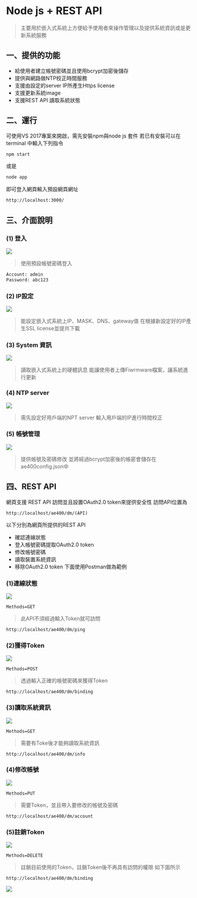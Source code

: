 # Node js + REST API 
>主要用於嵌入式系統上方便給予使用者來操作管理以及提供系統資訊或是更新系統服務
## 一、提供的功能
- 給使用者建立帳號密碼並且使用bcrypt加密後儲存
- 提供與網路做NTP校正時間服務
- 支援由設定的server IP所產生Https license 
- 支援更新系統image
- 支援REST API 讀取系統狀態
## 二、運行
可使用VS 2017專案來開啟，需先安裝npm與node js 套件
若已有安裝可以在terminal 中輸入下列指令
```sh
npm start
```
或是
```sh
node app
```
即可登入網頁輸入預設網頁網址
```sh
http://localhost:3000/
```
## 三、介面說明
### (1) 登入
[![](https://github.com/mxgijojo230/for-test-github/blob/master/NodeJs_picture/1.png?raw=true)](https://github.com/mxgijojo230/for-test-github/blob/master/NodeJs_picture/1.png?raw=true)
>使用預設帳號密碼登入
```sh
Account: admin
Password: abc123
```
### (2) IP設定
[![](https://github.com/mxgijojo230/for-test-github/blob/master/NodeJs_picture/2.png?raw=true)](https://github.com/mxgijojo230/for-test-github/blob/master/NodeJs_picture/2.png?raw=true)
>能設定嵌入式系統上IP、MASK、DNS、gateway值
>在根據新設定好的IP產生SSL license並提共下載 
### (3) System 資訊
[![](https://github.com/mxgijojo230/for-test-github/blob/master/NodeJs_picture/3.png?raw=true)](https://github.com/mxgijojo230/for-test-github/blob/master/NodeJs_picture/3.png?raw=true)
>讀取嵌入式系統上的硬體訊息
>能讓使用者上傳Fiwrmware檔案，讓系統進行更新
### (4) NTP server
[![](https://github.com/mxgijojo230/for-test-github/blob/master/NodeJs_picture/4.png?raw=true)](https://github.com/mxgijojo230/for-test-github/blob/master/NodeJs_picture/4.png?raw=true)
>需先設定好用戶端的NPT server
>輸入用戶端的IP進行時間校正
### (5) 帳號管理
[![](https://github.com/mxgijojo230/for-test-github/blob/master/NodeJs_picture/5.png?raw=true)](https://github.com/mxgijojo230/for-test-github/blob/master/NodeJs_picture/5.png?raw=true)
>提供帳號及密碼修改
>並將經過bcrypt加密後的帳密會儲存在ae400config.json中
## 四、REST API
網頁支援 REST API 訪問並且設置OAuth2.0 token來提供安全性
訪問API位置為
```
http://localhost/ae400/dm/(API)
```
以下分別為網頁所提供的REST API
- 確認連線狀態
- 登入帳號密碼提取OAuth2.0 token
- 修改帳號密碼
- 讀取裝置系統資訊
- 移除OAuth2.0 token
下面使用Postman做為範例
### (1)連線狀態
[![](https://github.com/mxgijojo230/for-test-github/blob/master/NodeJs_picture/7.png?raw=true)](https://github.com/mxgijojo230/for-test-github/blob/master/NodeJs_picture/7.png?raw=true)
```
Methods=GET
```
>此API不須經過輸入Token就可訪問
```
http://localhost/ae400/dm/ping
```
### (2)獲得Token
[![](https://github.com/mxgijojo230/for-test-github/blob/master/NodeJs_picture/8.png?raw=true)](https://github.com/mxgijojo230/for-test-github/blob/master/NodeJs_picture/8.png?raw=true)
```
Methods=POST
```
>透過輸入正確的帳號密碼來獲得Token
```
http://localhost/ae400/dm/binding
```
### (3)讀取系統資訊
[![](https://github.com/mxgijojo230/for-test-github/blob/master/NodeJs_picture/9.png?raw=true)](https://github.com/mxgijojo230/for-test-github/blob/master/NodeJs_picture/9.png?raw=true)
```
Methods=GET
```
>需要有Toke後才能夠讀取系統資訊
```
http://localhost/ae400/dm/info
```
### (4)修改帳號
[![](https://github.com/mxgijojo230/for-test-github/blob/master/NodeJs_picture/10.png?raw=true)](https://github.com/mxgijojo230/for-test-github/blob/master/NodeJs_picture/10.png?raw=true)
```
Methods=PUT
```
>需要Token，並且帶入要修改的帳號及密碼
```
http://localhost/ae400/dm/account
```
### (5)註銷Token
[![](https://github.com/mxgijojo230/for-test-github/blob/master/NodeJs_picture/12.png?raw=true)](https://github.com/mxgijojo230/for-test-github/blob/master/NodeJs_picture/12.png?raw=true)
```
Methods=DELETE
```
>註銷目前使用的Token，註銷Token後不再具有訪問的權限
>如下圖所示
```
http://localhost/ae400/dm/binding
```
[![](https://github.com/mxgijojo230/for-test-github/blob/master/NodeJs_picture/13.png?raw=true)](https://github.com/mxgijojo230/for-test-github/blob/master/NodeJs_picture/13.png?raw=true)

[//]: # (These are reference links used in the body of this note and get stripped out when the markdown processor does its job. There is no need to format nicely because it shouldn't be seen. Thanks SO - http://stackoverflow.com/questions/4823468/store-comments-in-markdown-syntax)

   [dill]: <https://github.com/joemccann/dillinger>
   [git-repo-url]: <https://github.com/joemccann/dillinger.git>
   [john gruber]: <http://daringfireball.net>
   [df1]: <http://daringfireball.net/projects/markdown/>
   [markdown-it]: <https://github.com/markdown-it/markdown-it>
   [Ace Editor]: <http://ace.ajax.org>
   [node.js]: <http://nodejs.org>
   [Twitter Bootstrap]: <http://twitter.github.com/bootstrap/>
   [jQuery]: <http://jquery.com>
   [@tjholowaychuk]: <http://twitter.com/tjholowaychuk>
   [express]: <http://expressjs.com>
   [AngularJS]: <http://angularjs.org>
   [Gulp]: <http://gulpjs.com>

   [PlDb]: <https://github.com/joemccann/dillinger/tree/master/plugins/dropbox/README.md>
   [PlGh]: <https://github.com/joemccann/dillinger/tree/master/plugins/github/README.md>
   [PlGd]: <https://github.com/joemccann/dillinger/tree/master/plugins/googledrive/README.md>
   [PlOd]: <https://github.com/joemccann/dillinger/tree/master/plugins/onedrive/README.md>
   [PlMe]: <https://github.com/joemccann/dillinger/tree/master/plugins/medium/README.md>
   [PlGa]: <https://github.com/RahulHP/dillinger/blob/master/plugins/googleanalytics/README.md>
